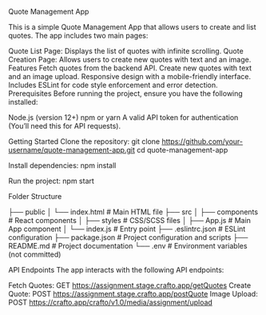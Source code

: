 Quote Management App

This is a simple Quote Management App that allows users to create and list quotes. The app includes two main pages:

Quote List Page: Displays the list of quotes with infinite scrolling.
Quote Creation Page: Allows users to create new quotes with text and an image.
Features
Fetch quotes from the backend API.
Create new quotes with text and an image upload.
Responsive design with a mobile-friendly interface.
Includes ESLint for code style enforcement and error detection.
Prerequisites
Before running the project, ensure you have the following installed:

Node.js (version 12+)
npm or yarn
A valid API token for authentication (You’ll need this for API requests).

Getting Started
Clone the repository:
git clone https://github.com/your-username/quote-management-app.git
cd quote-management-app

Install dependencies:
npm install

Run the project:
npm start

Folder Structure

├── public
│   └── index.html        # Main HTML file
├── src
│   ├── components        # React components
│   ├── styles            # CSS/SCSS files
│   ├── App.js            # Main App component
│   └── index.js          # Entry point
├── .eslintrc.json        # ESLint configuration
├── package.json          # Project configuration and scripts
├── README.md             # Project documentation
└── .env                  # Environment variables (not committed)

API Endpoints
The app interacts with the following API endpoints:

Fetch Quotes: GET https://assignment.stage.crafto.app/getQuotes
Create Quote: POST https://assignment.stage.crafto.app/postQuote
Image Upload: POST https://crafto.app/crafto/v1.0/media/assignment/upload